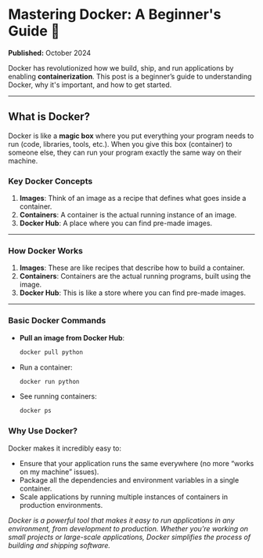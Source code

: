# Mastering Docker: A Beginner's Guide 🐳

**Published:** October 2024

Docker has revolutionized how we build, ship, and run applications by enabling **containerization**. This post is a beginner’s guide to understanding Docker, why it's important, and how to get started.

---

## What is Docker?

Docker is like a **magic box** where you put everything your program needs to run (code, libraries, tools, etc.). When you give this box (container) to someone else, they can run your program exactly the same way on their machine.

### Key Docker Concepts

1. **Images**: Think of an image as a recipe that defines what goes inside a container.
2. **Containers**: A container is the actual running instance of an image.
3. **Docker Hub**: A place where you can find pre-made images.

---

### How Docker Works

1. **Images**: These are like recipes that describe how to build a container.
2. **Containers**: Containers are the actual running programs, built using the image.
3. **Docker Hub**: This is like a store where you can find pre-made images.

---

### Basic Docker Commands

- **Pull an image from Docker Hub**:

  ```bash
  docker pull python
  ```
- Run a container:

  ```bash
  docker run python
  ```

- See running containers:
  ```bash
  docker ps
  ```

### Why Use Docker?
Docker makes it incredibly easy to:
- Ensure that your application runs the same everywhere (no more “works on my machine” issues).
- Package all the dependencies and environment variables in a single container.
- Scale applications by running multiple instances of containers in production environments.

*Docker is a powerful tool that makes it easy to run applications in any environment, from development to production. Whether you’re working on small projects or large-scale applications, Docker simplifies the process of building and shipping software.*
